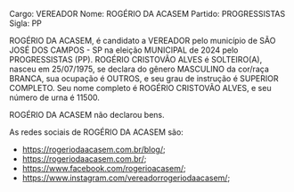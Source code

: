 Cargo: VEREADOR
Nome: ROGÉRIO DA ACASEM
Partido: PROGRESSISTAS
Sigla: PP

ROGÉRIO DA ACASEM, é candidato a VEREADOR pelo município de SÃO JOSÉ DOS CAMPOS - SP na eleição MUNICIPAL de 2024 pelo PROGRESSISTAS (PP).
ROGÉRIO CRISTOVÃO ALVES é SOLTEIRO(A), nasceu em 25/07/1975, se declara do gênero MASCULINO da cor/raça BRANCA, sua ocupação é OUTROS, e seu grau de instrução é SUPERIOR COMPLETO.
Seu nome completo é ROGÉRIO CRISTOVÃO ALVES, e seu número de urna é 11500.

ROGÉRIO DA ACASEM não declarou bens.


As redes sociais de ROGÉRIO DA ACASEM são:
- https://rogeriodaacasem.com.br/blog/;
- https://rogeriodaacasem.com.br/;
- https://www.facebook.com/rogerioacasem/;
- https://www.instagram.com/vereadorrogeriodaacasem/;